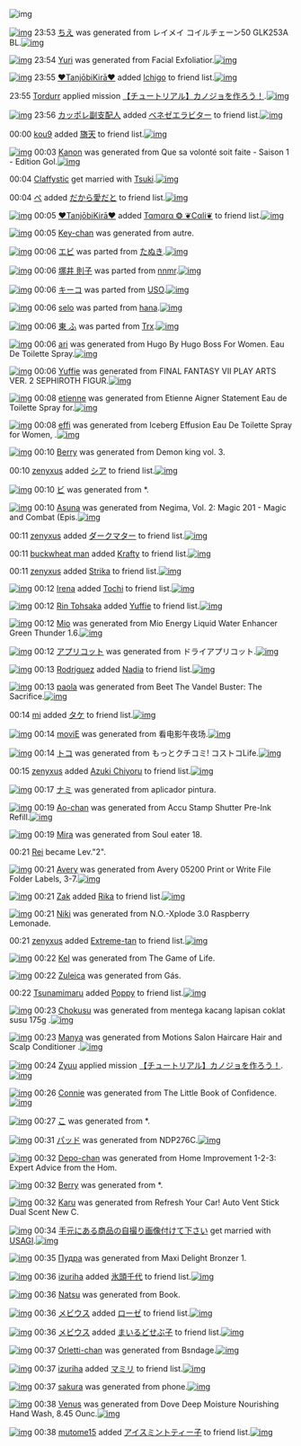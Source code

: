 ![img](http://gdrive-cdn.herokuapp.com/get/0B-nxIpt4DE2TdGhPalFPcFpSY0E/512px-barcode.png)

[![img](http://www.deviantsart.com/37hvee1.png)](http://www.barcodekanojo.com/kanojo/3079866/%E3%81%A1%E3%81%88) 23:53 [ちえ](http://www.barcodekanojo.com/kanojo/3079866/%E3%81%A1%E3%81%88) was generated from レイメイ コイルチェーン50 GLK253A BL.[![img](http://www.deviantsart.com/faembn.jpeg)](http://www.barcodekanojo.com/product_images/barcode/5818522/1407250325/50x50x,PE3,P83,PAC,PE3,P82,PA4,PE3,P83,PA1,PE3,P82,PA4,P20,PE3,P82,PB3,PE3,P82,PA4,PE3,P83,PAB,PE3,P83,P81,PE3,P82,PA7,PE3,P83,PBC,PE3,P83,PB350,P20GLK253A,P20BL.jpg,qw=88,ah=88.pagespeed.ic.o8rReik8WP.jpg) 

[![img](http://www.deviantsart.com/t5avk4.png)](http://www.barcodekanojo.com/kanojo/3079867/Yuri) 23:54 [Yuri](http://www.barcodekanojo.com/kanojo/3079867/Yuri) was generated from Facial Exfoliatior.[![img](http://www.deviantsart.com/gkgu6o.jpeg)](http://www.barcodekanojo.com/product_images/barcode/5818523/1407250429/50x50xFacial,P20Exfoliatior.jpg,qw=88,ah=88.pagespeed.ic.FwmbQKicH_.jpg) 

[![img](http://www.deviantsart.com/33trted.jpeg)](http://www.barcodekanojo.com/user/452089/%E2%99%A5Tanj%C5%8DbiKir%C4%81%E2%99%A5) 23:55 [♥TanjōbiKirā♥](http://www.barcodekanojo.com/user/452089/%E2%99%A5Tanj%C5%8DbiKir%C4%81%E2%99%A5) added [Ichigo](http://www.barcodekanojo.com/kanojo/2440932/Ichigo) to friend list.[![img](http://www.deviantsart.com/33qknmu.png)](http://www.barcodekanojo.com/kanojo/2440932/Ichigo) 

23:55 [Tordurr](http://www.barcodekanojo.com/user/480055/Tordurr) applied mission [【チュートリアル】カノジョを作ろう！](http://www.barcodekanojo.com/kanojo/3079596/Ayaka).[![img](http://www.deviantsart.com/1ffnkcg.png)](http://www.barcodekanojo.com/kanojo/3079596/Ayaka) 

[![img](http://www.deviantsart.com/g69amk.jpeg)](http://www.barcodekanojo.com/user/217775/%E3%82%AB%E3%83%83%E3%83%9D%E3%83%AC%E5%89%AF%E6%94%AF%E9%85%8D%E4%BA%BA) 23:56 [カッポレ副支配人](http://www.barcodekanojo.com/user/217775/%E3%82%AB%E3%83%83%E3%83%9D%E3%83%AC%E5%89%AF%E6%94%AF%E9%85%8D%E4%BA%BA) added [ベネゼエラビター](http://www.barcodekanojo.com/kanojo/2356674/%E3%83%99%E3%83%8D%E3%82%BC%E3%82%A8%E3%83%A9%E3%83%93%E3%82%BF%E3%83%BC) to friend list.[![img](http://www.deviantsart.com/3mg55cm.png)](http://www.barcodekanojo.com/kanojo/2356674/%E3%83%99%E3%83%8D%E3%82%BC%E3%82%A8%E3%83%A9%E3%83%93%E3%82%BF%E3%83%BC) 

00:00 [kou9](http://www.barcodekanojo.com/user/475961/kou9) added [旖天](http://www.barcodekanojo.com/kanojo/2382841/%E6%97%96%E5%A4%A9) to friend list.[![img](http://www.deviantsart.com/187rt53.png)](http://www.barcodekanojo.com/kanojo/2382841/%E6%97%96%E5%A4%A9) 

[![img](http://www.deviantsart.com/2jereap.png)](http://www.barcodekanojo.com/kanojo/3079868/Kanon) 00:03 [Kanon](http://www.barcodekanojo.com/kanojo/3079868/Kanon) was generated from Que sa volonté soit faite - Saison 1 - Edition Gol.[![img](http://www.deviantsart.com/3r9tp3o.jpeg)](http://www.barcodekanojo.com/product_images/barcode/5818527/1407250926/50x50xQue,P20sa,P20volont,PC3,PA9,P20soit,P20faite,P20-,P20Saison,P201,P20-,P20Edition,P20Gol.jpg,qw=88,ah=88.pagespeed.ic.p38W0ciOK1.jpg) 

00:04 [Claffystic](http://www.barcodekanojo.com/user/480033/Claffystic) get married with [Tsuki](http://www.barcodekanojo.com/kanojo/3079837/Tsuki).[![img](http://www.deviantsart.com/tcq741.png)](http://www.barcodekanojo.com/kanojo/3079837/Tsuki) 

00:04 [ぺ](http://www.barcodekanojo.com/user/455363/%E3%81%BA) added [だから愛だと](http://www.barcodekanojo.com/kanojo/1968326/%E3%81%A0%E3%81%8B%E3%82%89%E6%84%9B%E3%81%A0%E3%81%A8) to friend list.[![img](http://www.deviantsart.com/31ail69.png)](http://www.barcodekanojo.com/kanojo/1968326/%E3%81%A0%E3%81%8B%E3%82%89%E6%84%9B%E3%81%A0%E3%81%A8) 

[![img](http://www.deviantsart.com/33trted.jpeg)](http://www.barcodekanojo.com/user/452089/%E2%99%A5Tanj%C5%8DbiKir%C4%81%E2%99%A5) 00:05 [♥TanjōbiKirā♥](http://www.barcodekanojo.com/user/452089/%E2%99%A5Tanj%C5%8DbiKir%C4%81%E2%99%A5) added [Ταmαrα ❂ ❦Cαli❦](http://www.barcodekanojo.com/kanojo/1541170/%CE%A4%CE%B1m%CE%B1r%CE%B1%20%E2%9D%82%20%E2%9D%A6C%CE%B1li%E2%9D%A6) to friend list.[![img](http://www.deviantsart.com/u924ec.png)](http://www.barcodekanojo.com/kanojo/1541170/%CE%A4%CE%B1m%CE%B1r%CE%B1%20%E2%9D%82%20%E2%9D%A6C%CE%B1li%E2%9D%A6) 

[![img](http://www.deviantsart.com/3bp1fjc.png)](http://www.barcodekanojo.com/kanojo/3079869/Key-chan) 00:05 [Key-chan](http://www.barcodekanojo.com/kanojo/3079869/Key-chan) was generated from autre.

[![img](http://www.deviantsart.com/2ia6suu.png)](http://www.barcodekanojo.com/kanojo/3046813/%E3%82%A8%E3%83%93) 00:06 [エビ](http://www.barcodekanojo.com/kanojo/3046813/%E3%82%A8%E3%83%93) was parted from [たぬき](http://www.barcodekanojo.com/kanojo/3046813/%E3%82%A8%E3%83%93).[![img](http://www.deviantsart.com/23q3t7f.png)](http://www.barcodekanojo.com/user/1034/%E3%81%9F%E3%81%AC%E3%81%8D) 

[![img](http://www.deviantsart.com/u9kmf1.png)](http://www.barcodekanojo.com/kanojo/2597876/%E5%A1%9A%E4%BA%95%20%E5%89%87%E5%AD%90) 00:06 [塚井 則子](http://www.barcodekanojo.com/kanojo/2597876/%E5%A1%9A%E4%BA%95%20%E5%89%87%E5%AD%90) was parted from [nnmr](http://www.barcodekanojo.com/kanojo/2597876/%E5%A1%9A%E4%BA%95%20%E5%89%87%E5%AD%90).[![img](http://www.deviantsart.com/26goh00.jpeg)](http://www.barcodekanojo.com/user/30450/nnmr) 

[![img](http://www.deviantsart.com/3iq0jov.png)](http://www.barcodekanojo.com/kanojo/2919134/%E3%82%AD%E3%83%BC%E3%82%B3) 00:06 [キーコ](http://www.barcodekanojo.com/kanojo/2919134/%E3%82%AD%E3%83%BC%E3%82%B3) was parted from [USO](http://www.barcodekanojo.com/kanojo/2919134/%E3%82%AD%E3%83%BC%E3%82%B3).[![img](http://www.deviantsart.com/23q3t7f.png)](http://www.barcodekanojo.com/user/211042/USO) 

[![img](http://www.deviantsart.com/c8p2he.png)](http://www.barcodekanojo.com/kanojo/371984/selo) 00:06 [selo](http://www.barcodekanojo.com/kanojo/371984/selo) was parted from [hana](http://www.barcodekanojo.com/kanojo/371984/selo).[![img](http://www.deviantsart.com/8h2cp5.jpeg)](http://www.barcodekanojo.com/user/204546/hana) 

[![img](http://www.deviantsart.com/1k6ilg2.png)](http://www.barcodekanojo.com/kanojo/2766699/%E6%9D%B1%20%E3%81%B5) 00:06 [東 ふ](http://www.barcodekanojo.com/kanojo/2766699/%E6%9D%B1%20%E3%81%B5) was parted from [Trx](http://www.barcodekanojo.com/kanojo/2766699/%E6%9D%B1%20%E3%81%B5).[![img](http://www.deviantsart.com/1m8t46v.jpeg)](http://www.barcodekanojo.com/user/21109/Trx) 

[![img](http://www.deviantsart.com/27e4cms.png)](http://www.barcodekanojo.com/kanojo/3079870/ari) 00:06 [ari](http://www.barcodekanojo.com/kanojo/3079870/ari) was generated from Hugo By Hugo Boss For Women. Eau De Toilette Spray.[![img](http://www.deviantsart.com/14k0kc3.jpeg)](http://www.barcodekanojo.com/product_images/barcode/5818531/1407251155/50x50xHugo,P20By,P20Hugo,P20Boss,P20For,P20Women.,P20Eau,P20De,P20Toilette,P20Spray.jpg,qw=88,ah=88.pagespeed.ic.MjfAPJLQxC.jpg) 

[![img](http://www.deviantsart.com/6e7vr6.png)](http://www.barcodekanojo.com/kanojo/3079871/Yuffie) 00:06 [Yuffie](http://www.barcodekanojo.com/kanojo/3079871/Yuffie) was generated from FINAL FANTASY VII PLAY ARTS VER. 2 SEPHIROTH FIGUR.[![img](http://www.deviantsart.com/3dvft9q.jpeg)](http://www.barcodekanojo.com/product_images/barcode/5818532/1407251156/50x50xFINAL,P20FANTASY,P20VII,P20PLAY,P20ARTS,P20VER.,P202,P20SEPHIROTH,P20FIGUR.jpg,qw=88,ah=88.pagespeed.ic.4cbk4yI0HB.jpg) 

[![img](http://www.deviantsart.com/1qnkavb.png)](http://www.barcodekanojo.com/kanojo/3079872/etienne) 00:08 [etienne](http://www.barcodekanojo.com/kanojo/3079872/etienne) was generated from Etienne Aigner Statement Eau de Toilette Spray for.[![img](http://www.deviantsart.com/2664si1.jpeg)](http://www.barcodekanojo.com/product_images/barcode/5818533/1407251227/50x50xEtienne,P20Aigner,P20Statement,P20Eau,P20de,P20Toilette,P20Spray,P20for.jpg,qw=88,ah=88.pagespeed.ic.8v23ofM-ct.jpg) 

[![img](http://www.deviantsart.com/3c0l7th.png)](http://www.barcodekanojo.com/kanojo/3079873/effi) 00:08 [effi](http://www.barcodekanojo.com/kanojo/3079873/effi) was generated from Iceberg Effusion Eau De Toilette Spray for Women, .[![img](http://www.deviantsart.com/sn91fm.jpeg)](http://www.barcodekanojo.com/product_images/barcode/5818534/1407251319/Iceberg%20Effusion%20Eau%20De%20Toilette%20Spray%20for%20Women%2C%20.jpg) 

[![img](http://www.deviantsart.com/5cs4d9.png)](http://www.barcodekanojo.com/kanojo/3079874/Berry) 00:10 [Berry](http://www.barcodekanojo.com/kanojo/3079874/Berry) was generated from Demon king vol. 3.

00:10 [zenyxus](http://www.barcodekanojo.com/user/480092/zenyxus) added [シア](http://www.barcodekanojo.com/kanojo/2905931/%E3%82%B7%E3%82%A2) to friend list.[![img](http://www.deviantsart.com/nvm1v1.png)](http://www.barcodekanojo.com/kanojo/2905931/%E3%82%B7%E3%82%A2) 

[![img](http://www.deviantsart.com/cthql5.png)](http://www.barcodekanojo.com/kanojo/3079875/%E3%83%93) 00:10 [ビ](http://www.barcodekanojo.com/kanojo/3079875/%E3%83%93) was generated from *.

[![img](http://www.deviantsart.com/20g9vq8.png)](http://www.barcodekanojo.com/kanojo/3079876/Asuna) 00:10 [Asuna](http://www.barcodekanojo.com/kanojo/3079876/Asuna) was generated from Negima, Vol. 2: Magic 201 - Magic and Combat (Epis.[![img](http://www.deviantsart.com/22amu3j.jpeg)](http://www.barcodekanojo.com/product_images/barcode/5818538/1407251403/50x50xNegima,P2C,P20Vol.,P202,P3A,P20Magic,P20201,P20-,P20Magic,P20and,P20Combat,P20,P28Epis.jpg,qw=88,ah=88.pagespeed.ic.rYeVHvuUsR.jpg) 

00:11 [zenyxus](http://www.barcodekanojo.com/user/480092/zenyxus) added [ダークマター](http://www.barcodekanojo.com/kanojo/2857957/%E3%83%80%E3%83%BC%E3%82%AF%E3%83%9E%E3%82%BF%E3%83%BC) to friend list.[![img](http://www.deviantsart.com/14r8hdd.png)](http://www.barcodekanojo.com/kanojo/2857957/%E3%83%80%E3%83%BC%E3%82%AF%E3%83%9E%E3%82%BF%E3%83%BC) 

00:11 [buckwheat man](http://www.barcodekanojo.com/user/480091/buckwheat%20man) added [Krafty](http://www.barcodekanojo.com/kanojo/38208/Krafty) to friend list.[![img](http://www.deviantsart.com/24bnqnp.png)](http://www.barcodekanojo.com/kanojo/38208/Krafty) 

00:11 [zenyxus](http://www.barcodekanojo.com/user/480092/zenyxus) added [Strika](http://www.barcodekanojo.com/kanojo/2879190/Strika) to friend list.[![img](http://www.deviantsart.com/1t376.png)](http://www.barcodekanojo.com/kanojo/2879190/Strika) 

[![img](http://www.deviantsart.com/js2st4.jpeg)](http://www.barcodekanojo.com/user/403743/Irena) 00:12 [Irena](http://www.barcodekanojo.com/user/403743/Irena) added [Tochi](http://www.barcodekanojo.com/kanojo/1980091/Tochi) to friend list.[![img](http://www.deviantsart.com/o69sa3.png)](http://www.barcodekanojo.com/kanojo/1980091/Tochi) 

[![img](http://www.deviantsart.com/17jagvd.jpeg)](http://www.barcodekanojo.com/user/452207/Rin%20Tohsaka) 00:12 [Rin Tohsaka](http://www.barcodekanojo.com/user/452207/Rin%20Tohsaka) added [Yuffie](http://www.barcodekanojo.com/kanojo/3079871/Yuffie) to friend list.[![img](http://www.deviantsart.com/6e7vr6.png)](http://www.barcodekanojo.com/kanojo/3079871/Yuffie) 

[![img](http://www.deviantsart.com/uf45lf.png)](http://www.barcodekanojo.com/kanojo/3079877/Mio) 00:12 [Mio](http://www.barcodekanojo.com/kanojo/3079877/Mio) was generated from Mio Energy Liquid Water Enhancer Green Thunder 1.6.[![img](http://www.deviantsart.com/1ou9hcl.jpeg)](http://www.barcodekanojo.com/product_images/barcode/5818544/1407251490/50x50xMio,P20Energy,P20Liquid,P20Water,P20Enhancer,P20Green,P20Thunder,P201.6.jpg,qw=88,ah=88.pagespeed.ic.VsmTFTye2C.jpg) 

[![img](http://www.deviantsart.com/6h5for.png)](http://www.barcodekanojo.com/kanojo/3079878/%E3%82%A2%E3%83%97%E3%83%AA%E3%82%B3%E3%83%83%E3%83%88) 00:12 [アプリコット](http://www.barcodekanojo.com/kanojo/3079878/%E3%82%A2%E3%83%97%E3%83%AA%E3%82%B3%E3%83%83%E3%83%88) was generated from ドライアプリコット.[![img](http://www.deviantsart.com/18dmqd9.jpeg)](http://www.barcodekanojo.com/product_images/barcode/5818545/1407251520/50x50x,PE3,P83,P89,PE3,P83,PA9,PE3,P82,PA4,PE3,P82,PA2,PE3,P83,P97,PE3,P83,PAA,PE3,P82,PB3,PE3,P83,P83,PE3,P83,P88.jpg,qw=88,ah=88.pagespeed.ic.PhAboK-72x.jpg) 

[![img](http://www.deviantsart.com/3dhgpkd.jpeg)](http://www.barcodekanojo.com/user/477442/Rodriguez) 00:13 [Rodriguez](http://www.barcodekanojo.com/user/477442/Rodriguez) added [Nadia](http://www.barcodekanojo.com/kanojo/1430116/Nadia) to friend list.[![img](http://www.deviantsart.com/2r0jq3l.png)](http://www.barcodekanojo.com/kanojo/1430116/Nadia) 

[![img](http://www.deviantsart.com/222kumq.png)](http://www.barcodekanojo.com/kanojo/3079879/paola) 00:13 [paola](http://www.barcodekanojo.com/kanojo/3079879/paola) was generated from Beet The Vandel Buster: The Sacrifice.[![img](http://www.deviantsart.com/393gvv0.jpeg)](http://www.barcodekanojo.com/product_images/barcode/5818547/1407251553/50x50xBeet,P20The,P20Vandel,P20Buster,P3A,P20The,P20Sacrifice.jpg,qw=88,ah=88.pagespeed.ic.yoOo9sx_W6.jpg) 

00:14 [mi](http://www.barcodekanojo.com/user/476782/mi) added [タケ](http://www.barcodekanojo.com/kanojo/281986/%E3%82%BF%E3%82%B1) to friend list.[![img](http://www.deviantsart.com/18k8aq.png)](http://www.barcodekanojo.com/kanojo/281986/%E3%82%BF%E3%82%B1) 

[![img](http://www.deviantsart.com/3ukdr79.png)](http://www.barcodekanojo.com/kanojo/3079880/moviE) 00:14 [moviE](http://www.barcodekanojo.com/kanojo/3079880/moviE) was generated from 看电影午夜场.[![img](http://www.deviantsart.com/pm6228.jpeg)](http://www.barcodekanojo.com/product_images/barcode/5818549/1407251668/%E7%9C%8B%E7%94%B5%E5%BD%B1%E5%8D%88%E5%A4%9C%E5%9C%BA.jpg) 

[![img](http://www.deviantsart.com/2lklgsq.png)](http://www.barcodekanojo.com/kanojo/3079881/%E3%83%88%E3%82%B3) 00:14 [トコ](http://www.barcodekanojo.com/kanojo/3079881/%E3%83%88%E3%82%B3) was generated from もっとクチコミ! コストコLife.[![img](http://www.deviantsart.com/3fmfmk4.jpeg)](http://www.barcodekanojo.com/product_images/barcode/5818550/1407251675/%E3%82%82%E3%81%A3%E3%81%A8%E3%82%AF%E3%83%81%E3%82%B3%E3%83%9F%21%20%E3%82%B3%E3%82%B9%E3%83%88%E3%82%B3Life.jpg) 

00:15 [zenyxus](http://www.barcodekanojo.com/user/480092/zenyxus) added [Azuki Chiyoru](http://www.barcodekanojo.com/kanojo/3053845/Azuki%20Chiyoru) to friend list.[![img](http://www.deviantsart.com/1tv41ia.png)](http://www.barcodekanojo.com/kanojo/3053845/Azuki%20Chiyoru) 

[![img](http://www.deviantsart.com/1ip4kam.png)](http://www.barcodekanojo.com/kanojo/3079886/%E3%83%8A%E3%83%9F) 00:17 [ナミ](http://www.barcodekanojo.com/kanojo/3079886/%E3%83%8A%E3%83%9F) was generated from aplicador pintura.

[![img](http://www.deviantsart.com/3ok0hq5.png)](http://www.barcodekanojo.com/kanojo/3079887/Ao-chan) 00:19 [Ao-chan](http://www.barcodekanojo.com/kanojo/3079887/Ao-chan) was generated from Accu Stamp Shutter Pre-Ink Refill.[![img](http://www.deviantsart.com/3hi4rs7.jpeg)](http://www.barcodekanojo.com/product_images/barcode/5818558/1407251896/Accu%20Stamp%20Shutter%20Pre-Ink%20Refill.jpg) 

[![img](http://www.deviantsart.com/3c16vrc.png)](http://www.barcodekanojo.com/kanojo/3079888/Mira) 00:19 [Mira](http://www.barcodekanojo.com/kanojo/3079888/Mira) was generated from Soul eater 18.

00:21 [Rei](http://www.barcodekanojo.com/user/479741/Rei) became Lev."2".

[![img](http://www.deviantsart.com/1hqs9b6.png)](http://www.barcodekanojo.com/kanojo/3079889/Avery) 00:21 [Avery](http://www.barcodekanojo.com/kanojo/3079889/Avery) was generated from Avery 05200 Print or Write File Folder Labels, 3-7.[![img](http://www.deviantsart.com/3ftci6r.jpeg)](http://www.barcodekanojo.com/product_images/barcode/5818560/1407252009/Avery%2005200%20Print%20or%20Write%20File%20Folder%20Labels%2C%203-7.jpg) 

[![img](http://www.deviantsart.com/2dtl6i2.jpeg)](http://www.barcodekanojo.com/user/280625/Zak) 00:21 [Zak](http://www.barcodekanojo.com/user/280625/Zak) added [Rika](http://www.barcodekanojo.com/kanojo/2730656/Rika) to friend list.[![img](http://www.deviantsart.com/33qdj1o.png)](http://www.barcodekanojo.com/kanojo/2730656/Rika) 

[![img](http://www.deviantsart.com/1p2092c.png)](http://www.barcodekanojo.com/kanojo/3079890/Niki) 00:21 [Niki](http://www.barcodekanojo.com/kanojo/3079890/Niki) was generated from N.O.-Xplode 3.0 Raspberry Lemonade.

00:21 [zenyxus](http://www.barcodekanojo.com/user/480092/zenyxus) added [Extreme-tan](http://www.barcodekanojo.com/kanojo/2402798/Extreme-tan) to friend list.[![img](http://www.deviantsart.com/2dp15be.png)](http://www.barcodekanojo.com/kanojo/2402798/Extreme-tan) 

[![img](http://www.deviantsart.com/v1q5m.png)](http://www.barcodekanojo.com/kanojo/3079891/Kel) 00:22 [Kel](http://www.barcodekanojo.com/kanojo/3079891/Kel) was generated from The Game of Life.

[![img](http://www.deviantsart.com/uk3a29.png)](http://www.barcodekanojo.com/kanojo/3079892/Zuleica) 00:22 [Zuleica](http://www.barcodekanojo.com/kanojo/3079892/Zuleica) was generated from Gás.

00:22 [Tsunamimaru](http://www.barcodekanojo.com/user/459349/Tsunamimaru) added [Poppy](http://www.barcodekanojo.com/kanojo/2781137/Poppy) to friend list.[![img](http://www.deviantsart.com/1cmlkjv.png)](http://www.barcodekanojo.com/kanojo/2781137/Poppy) 

[![img](http://www.deviantsart.com/1p3mqt3.png)](http://www.barcodekanojo.com/kanojo/3079893/Chokusu) 00:23 [Chokusu](http://www.barcodekanojo.com/kanojo/3079893/Chokusu) was generated from mentega kacang lapisan coklat susu 175g .[![img](http://www.deviantsart.com/6js9cn.jpeg)](http://www.barcodekanojo.com/product_images/barcode/5818566/1407252148/mentega%20kacang%20lapisan%20coklat%20susu%20175g%20.jpg) 

[![img](http://www.deviantsart.com/3lvmuu4.png)](http://www.barcodekanojo.com/kanojo/3079894/Manya) 00:23 [Manya](http://www.barcodekanojo.com/kanojo/3079894/Manya) was generated from Motions Salon Haircare Hair and Scalp Conditioner .[![img](http://www.deviantsart.com/3veofi9.jpeg)](http://www.barcodekanojo.com/product_images/barcode/5818567/1407252174/Motions%20Salon%20Haircare%20Hair%20and%20Scalp%20Conditioner%20.jpg) 

[![img](http://www.deviantsart.com/4mocad.jpeg)](http://www.barcodekanojo.com/user/258562/Zyuu) 00:24 [Zyuu](http://www.barcodekanojo.com/user/258562/Zyuu) applied mission [【チュートリアル】カノジョを作ろう！](http://www.barcodekanojo.com/kanojo/2956530/Piriri).[![img](http://www.deviantsart.com/3jk46ke.png)](http://www.barcodekanojo.com/kanojo/2956530/Piriri) 

[![img](http://www.deviantsart.com/1rqlek4.png)](http://www.barcodekanojo.com/kanojo/3079895/Connie) 00:26 [Connie](http://www.barcodekanojo.com/kanojo/3079895/Connie) was generated from The Little Book of Confidence.[![img](http://www.deviantsart.com/1f516st.jpeg)](http://www.barcodekanojo.com/product_images/barcode/5818568/1407252318/The%20Little%20Book%20of%20Confidence.jpg) 

[![img](http://www.deviantsart.com/2tgcrgb.png)](http://www.barcodekanojo.com/kanojo/3079896/%E3%81%93) 00:27 [こ](http://www.barcodekanojo.com/kanojo/3079896/%E3%81%93) was generated from *.

[![img](http://www.deviantsart.com/11stoe8.png)](http://www.barcodekanojo.com/kanojo/3079897/%E3%83%91%E3%83%83%E3%83%89) 00:31 [パッド](http://www.barcodekanojo.com/kanojo/3079897/%E3%83%91%E3%83%83%E3%83%89) was generated from NDP276C.[![img](http://www.deviantsart.com/35ovi4i.jpeg)](http://www.barcodekanojo.com/product_images/barcode/5818570/1407252642/NDP276C.jpg) 

[![img](http://www.deviantsart.com/3f534d6.png)](http://www.barcodekanojo.com/kanojo/3079898/Depo-chan) 00:32 [Depo-chan](http://www.barcodekanojo.com/kanojo/3079898/Depo-chan) was generated from Home Improvement 1-2-3: Expert Advice from the Hom.

[![img](http://www.deviantsart.com/ocev8e.png)](http://www.barcodekanojo.com/kanojo/3079899/Berry) 00:32 [Berry](http://www.barcodekanojo.com/kanojo/3079899/Berry) was generated from *.

[![img](http://www.deviantsart.com/3skhjlc.png)](http://www.barcodekanojo.com/kanojo/3079900/Karu) 00:32 [Karu](http://www.barcodekanojo.com/kanojo/3079900/Karu) was generated from Refresh Your Car! Auto Vent Stick Dual Scent New C.

[![img](http://www.deviantsart.com/2diuqdq.jpeg)](http://www.barcodekanojo.com/user/6029/%E6%89%8B%E5%85%83%E3%81%AB%E3%81%82%E3%82%8B%E5%95%86%E5%93%81%E3%81%AE%E8%87%AA%E6%92%AE%E3%82%8A%E7%94%BB%E5%83%8F%E4%BB%98%E3%81%91%E3%81%A6%E4%B8%8B%E3%81%95%E3%81%84) 00:34 [手元にある商品の自撮り画像付けて下さい](http://www.barcodekanojo.com/user/6029/%E6%89%8B%E5%85%83%E3%81%AB%E3%81%82%E3%82%8B%E5%95%86%E5%93%81%E3%81%AE%E8%87%AA%E6%92%AE%E3%82%8A%E7%94%BB%E5%83%8F%E4%BB%98%E3%81%91%E3%81%A6%E4%B8%8B%E3%81%95%E3%81%84) get married with [USAGI](http://www.barcodekanojo.com/kanojo/371826/USAGI).[![img](http://www.deviantsart.com/1quegd7.png)](http://www.barcodekanojo.com/kanojo/371826/USAGI) 

[![img](http://www.deviantsart.com/191phe8.png)](http://www.barcodekanojo.com/kanojo/3079901/%D0%9F%D1%83%D0%B4%D1%80%D0%B0) 00:35 [Пудра](http://www.barcodekanojo.com/kanojo/3079901/%D0%9F%D1%83%D0%B4%D1%80%D0%B0) was generated from Maxi Delight Bronzer 1.

[![img](http://www.deviantsart.com/37qp925.jpeg)](http://www.barcodekanojo.com/user/293776/izuriha) 00:36 [izuriha](http://www.barcodekanojo.com/user/293776/izuriha) added [氷頭千代](http://www.barcodekanojo.com/kanojo/3034008/%E6%B0%B7%E9%A0%AD%E5%8D%83%E4%BB%A3) to friend list.[![img](http://www.deviantsart.com/2civ56b.png)](http://www.barcodekanojo.com/kanojo/3034008/%E6%B0%B7%E9%A0%AD%E5%8D%83%E4%BB%A3) 

[![img](http://www.deviantsart.com/uj3qei.png)](http://www.barcodekanojo.com/kanojo/3079902/Natsu) 00:36 [Natsu](http://www.barcodekanojo.com/kanojo/3079902/Natsu) was generated from Book.

[![img](http://www.deviantsart.com/2bu1fn4.jpeg)](http://www.barcodekanojo.com/user/479672/%E3%83%A1%E3%83%93%E3%82%A6%E3%82%B9) 00:36 [メビウス](http://www.barcodekanojo.com/user/479672/%E3%83%A1%E3%83%93%E3%82%A6%E3%82%B9) added [ローゼ](http://www.barcodekanojo.com/kanojo/2657396/%E3%83%AD%E3%83%BC%E3%82%BC) to friend list.[![img](http://www.deviantsart.com/134haju.png)](http://www.barcodekanojo.com/kanojo/2657396/%E3%83%AD%E3%83%BC%E3%82%BC) 

[![img](http://www.deviantsart.com/2bu1fn4.jpeg)](http://www.barcodekanojo.com/user/479672/%E3%83%A1%E3%83%93%E3%82%A6%E3%82%B9) 00:36 [メビウス](http://www.barcodekanojo.com/user/479672/%E3%83%A1%E3%83%93%E3%82%A6%E3%82%B9) added [まいるどせぶ子](http://www.barcodekanojo.com/kanojo/591/%E3%81%BE%E3%81%84%E3%82%8B%E3%81%A9%E3%81%9B%E3%81%B6%E5%AD%90) to friend list.[![img](http://www.deviantsart.com/1tv3q1k.png)](http://www.barcodekanojo.com/kanojo/591/%E3%81%BE%E3%81%84%E3%82%8B%E3%81%A9%E3%81%9B%E3%81%B6%E5%AD%90) 

[![img](http://www.deviantsart.com/rah8bj.png)](http://www.barcodekanojo.com/kanojo/3079903/Orletti-chan) 00:37 [Orletti-chan](http://www.barcodekanojo.com/kanojo/3079903/Orletti-chan) was generated from Bsndage.[![img](http://www.deviantsart.com/3l7e6db.jpeg)](http://www.barcodekanojo.com/product_images/barcode/5818579/1407252987/50x50xBsndage.jpg,qw=88,ah=88.pagespeed.ic.33nzlvrbyM.jpg) 

[![img](http://www.deviantsart.com/37qp925.jpeg)](http://www.barcodekanojo.com/user/293776/izuriha) 00:37 [izuriha](http://www.barcodekanojo.com/user/293776/izuriha) added [マミリ](http://www.barcodekanojo.com/kanojo/2837858/%E3%83%9E%E3%83%9F%E3%83%AA) to friend list.[![img](http://www.deviantsart.com/2b4fahu.png)](http://www.barcodekanojo.com/kanojo/2837858/%E3%83%9E%E3%83%9F%E3%83%AA) 

[![img](http://www.deviantsart.com/2kddqfd.png)](http://www.barcodekanojo.com/kanojo/3079904/sakura) 00:37 [sakura](http://www.barcodekanojo.com/kanojo/3079904/sakura) was generated from phone.[![img](http://www.deviantsart.com/jqff3b.jpeg)](http://www.barcodekanojo.com/product_images/barcode/5818581/1407253021/50x50xphone.jpg,qw=88,ah=88.pagespeed.ic.5w31igVw_Z.jpg) 

[![img](http://www.deviantsart.com/31r59jp.png)](http://www.barcodekanojo.com/kanojo/3079905/Venus) 00:38 [Venus](http://www.barcodekanojo.com/kanojo/3079905/Venus) was generated from Dove Deep Moisture Nourishing Hand Wash, 8.45 Ounc.[![img](http://www.deviantsart.com/15fp5am.jpeg)](http://www.barcodekanojo.com/product_images/barcode/5818582/1407253104/Dove%20Deep%20Moisture%20Nourishing%20Hand%20Wash%2C%208.45%20Ounc.jpg) 

[![img](http://www.deviantsart.com/3hd1p0n.jpeg)](http://www.barcodekanojo.com/user/414245/mutome15) 00:38 [mutome15](http://www.barcodekanojo.com/user/414245/mutome15) added [アイスミントティー子](http://www.barcodekanojo.com/kanojo/2141265/%E3%82%A2%E3%82%A4%E3%82%B9%E3%83%9F%E3%83%B3%E3%83%88%E3%83%86%E3%82%A3%E3%83%BC%E5%AD%90) to friend list.[![img](http://www.deviantsart.com/pi6qr8.png)](http://www.barcodekanojo.com/kanojo/2141265/%E3%82%A2%E3%82%A4%E3%82%B9%E3%83%9F%E3%83%B3%E3%83%88%E3%83%86%E3%82%A3%E3%83%BC%E5%AD%90) 

